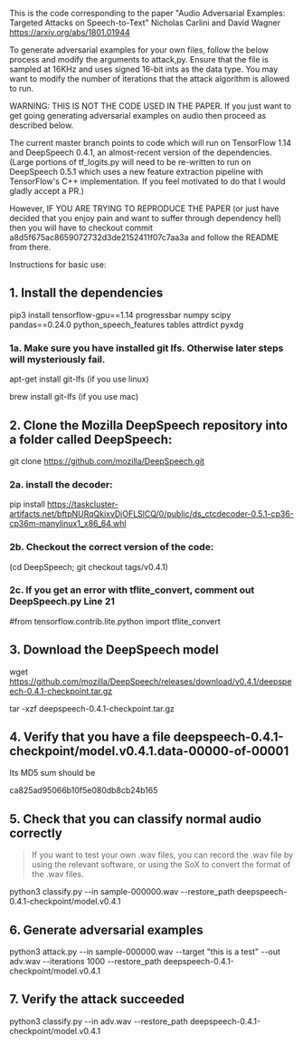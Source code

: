 This is the code corresponding to the paper
"Audio Adversarial Examples: Targeted Attacks on Speech-to-Text"
Nicholas Carlini and David Wagner
https://arxiv.org/abs/1801.01944

To generate adversarial examples for your own files, follow the below process
and modify the arguments to attack,py. Ensure that the file is sampled at
16KHz and uses signed 16-bit ints as the data type. You may want to modify
the number of iterations that the attack algorithm is allowed to run.

WARNING: THIS IS NOT THE CODE USED IN THE PAPER. If you just want to get going
generating adversarial examples on audio then proceed as described below.

The current master branch points to code which will run on TensorFlow 1.14 and
DeepSpeech 0.4.1, an almost-recent version of the dependencies. (Large portions
of tf_logits.py will need to be re-written to run on DeepSpeech 0.5.1 which uses
a new feature extraction pipeline with TensorFlow's C++ implementation. If you
feel motivated to do that I would gladly accept a PR.)

However, IF YOU ARE TRYING TO REPRODUCE THE PAPER (or just have decided
that you enjoy pain and want to suffer through dependency hell) then you
will have to checkout commit a8d5f675ac8659072732d3de2152411f07c7aa3a and
follow the README from there.



Instructions for basic use:

## 1. Install the dependencies

pip3 install tensorflow-gpu==1.14 progressbar numpy scipy pandas==0.24.0 python_speech_features tables attrdict pyxdg

### 1a. Make sure you have installed git lfs. Otherwise later steps will mysteriously fail.

apt-get install git-lfs (if you use linux)

brew install git-lfs (if you use mac)

## 2. Clone the Mozilla DeepSpeech repository into a folder called DeepSpeech:

git clone https://github.com/mozilla/DeepSpeech.git

### 2a. install the decoder:

pip install https://taskcluster-artifacts.net/bftpNURqQkixvDjOFLSlCQ/0/public/ds_ctcdecoder-0.5.1-cp36-cp36m-manylinux1_x86_64.whl

### 2b. Checkout the correct version of the code:

(cd DeepSpeech; git checkout tags/v0.4.1)

### 2c. If you get an error with tflite_convert, comment out DeepSpeech.py Line 21
 #from tensorflow.contrib.lite.python import tflite_convert

## 3. Download the DeepSpeech model

wget https://github.com/mozilla/DeepSpeech/releases/download/v0.4.1/deepspeech-0.4.1-checkpoint.tar.gz

tar -xzf deepspeech-0.4.1-checkpoint.tar.gz

## 4. Verify that you have a file deepspeech-0.4.1-checkpoint/model.v0.4.1.data-00000-of-00001
Its MD5 sum should be

ca825ad95066b10f5e080db8cb24b165

## 5. Check that you can classify normal audio correctly

> If you want to test your own .wav files, you can record the .wav file by using the relevant software, or using the SoX to convert the format of the .wav files.

python3 classify.py --in sample-000000.wav --restore_path deepspeech-0.4.1-checkpoint/model.v0.4.1

## 6. Generate adversarial examples

python3 attack.py --in sample-000000.wav --target "this is a test" --out adv.wav --iterations 1000 --restore_path deepspeech-0.4.1-checkpoint/model.v0.4.1

## 7. Verify the attack succeeded

python3 classify.py --in adv.wav --restore_path deepspeech-0.4.1-checkpoint/model.v0.4.1